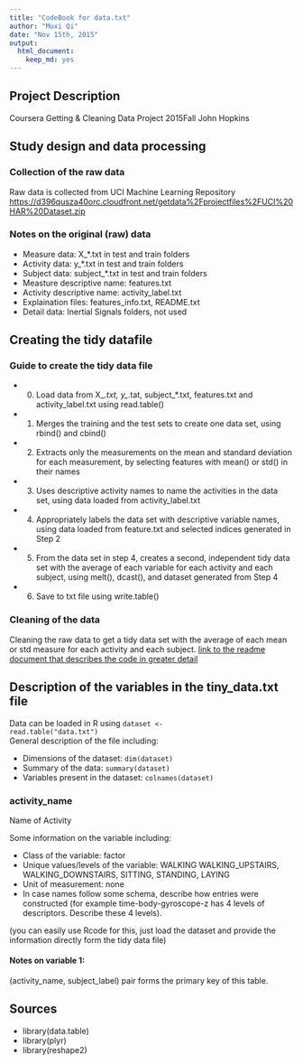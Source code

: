```yaml
---
title: "CodeBook for data.txt"
author: "Muxi Qi"
date: "Nov 15th, 2015"
output:
  html_document:
    keep_md: yes
---
```


## Project Description
Coursera Getting &amp; Cleaning Data Project 2015Fall John Hopkins

## Study design and data processing

### Collection of the raw data
Raw data is collected from UCI Machine Learning Repository<br>
https://d396qusza40orc.cloudfront.net/getdata%2Fprojectfiles%2FUCI%20HAR%20Dataset.zip

### Notes on the original (raw) data 
 - Measure data: X_*.txt in test and train folders
 - Activity data: y_*.txt in test and train folders
 - Subject data: subject_*.txt in test and train folders
 - Measture descriptive name: features.txt
 - Activity descriptive name: activity_label.txt
 - Explaination files: features_info.txt, README.txt
 - Detail data: Inertial Signals folders, not used

## Creating the tidy datafile

### Guide to create the tidy data file
 - 0. Load data from X_*.txt, y_*.tat, subject_*.txt, features.txt and activity_label.txt using read.table()
 - 1. Merges the training and the test sets to create one data set, using rbind() and cbind()
 - 2. Extracts only the measurements on the mean and standard deviation for each measurement, by selecting features with mean() or std() in their names
 - 3. Uses descriptive activity names to name the activities in the data set, using data loaded from activity_label.txt
 - 4. Appropriately labels the data set with descriptive variable names, using data loaded from feature.txt and selected indices generated in Step 2
 - 5. From the data set in step 4, creates a second, independent tidy data set with the average of each variable for each activity and each subject, using melt(), dcast(), and dataset generated from Step 4
 - 6. Save to txt file using write.table()

### Cleaning of the data
Cleaning the raw data to get a tidy data set with the average of each mean or std measure for each activity and each subject. [link to the readme document that describes the code in greater detail](/README.md)

## Description of the variables in the tiny_data.txt file
Data can be loaded in R using <code>dataset <- read.table("data.txt")</code><br>
General description of the file including:
 - Dimensions of the dataset: <code>dim(dataset)</code>
 - Summary of the data: <code>summary(dataset)</code>
 - Variables present in the dataset: <code>colnames(dataset)</code>

### activity_name
Name of Activity

Some information on the variable including:
 - Class of the variable: factor
 - Unique values/levels of the variable: WALKING WALKING_UPSTAIRS, WALKING_DOWNSTAIRS, SITTING, STANDING, LAYING
 - Unit of measurement: none
 - In case names follow some schema, describe how entries were constructed (for example time-body-gyroscope-z has 4 levels of descriptors. Describe these 4 levels). 

(you can easily use Rcode for this, just load the dataset and provide the information directly form the tidy data file)

#### Notes on variable 1:
(activity_name, subject_label) pair forms the primary key of this table.

## Sources
 - library(data.table)
 - library(plyr)
 - library(reshape2)
